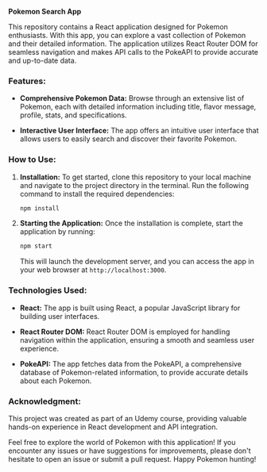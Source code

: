 **Pokemon Search App**

This repository contains a React application designed for Pokemon enthusiasts. With this app, you can explore a vast collection of Pokemon and their detailed information. The application utilizes React Router DOM for seamless navigation and makes API calls to the PokeAPI to provide accurate and up-to-date data.

### Features:

- **Comprehensive Pokemon Data:** Browse through an extensive list of Pokemon, each with detailed information including title, flavor message, profile, stats, and specifications.

- **Interactive User Interface:** The app offers an intuitive user interface that allows users to easily search and discover their favorite Pokemon.

### How to Use:

1. **Installation:**
   To get started, clone this repository to your local machine and navigate to the project directory in the terminal. Run the following command to install the required dependencies:

   ```bash
   npm install
   ```

2. **Starting the Application:**
   Once the installation is complete, start the application by running:

   ```bash
   npm start
   ```

   This will launch the development server, and you can access the app in your web browser at `http://localhost:3000`.

### Technologies Used:

- **React:** The app is built using React, a popular JavaScript library for building user interfaces.

- **React Router DOM:** React Router DOM is employed for handling navigation within the application, ensuring a smooth and seamless user experience.

- **PokeAPI:** The app fetches data from the PokeAPI, a comprehensive database of Pokemon-related information, to provide accurate details about each Pokemon.

### Acknowledgment:

This project was created as part of an Udemy course, providing valuable hands-on experience in React development and API integration.

Feel free to explore the world of Pokemon with this application! If you encounter any issues or have suggestions for improvements, please don't hesitate to open an issue or submit a pull request. Happy Pokemon hunting!
